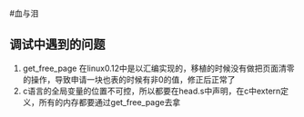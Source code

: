 #血与泪

## 调试中遇到的问题

1. get_free_page 在linux0.12中是以汇编实现的，移植的时候没有做把页面清零的操作，导致申请一块也表的时候有非0的值，修正后正常了
2. c语言的全局变量的位置不可控，所以都要在head.s中声明，在c中extern定义，所有的内存都要通过get_free_page去拿